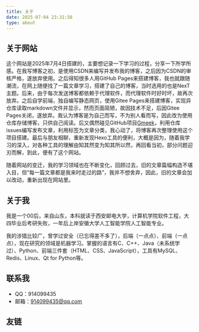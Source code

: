 ```yaml
---
title: 关于
date: 2025-07-04 23:31:58
type: about
---
```

## 关于网站

这个网站是2025年7月4日搭建的，主要想记录一下学习的过程，分享一下所学所感。在我写博客之初，是使用CSDN来编写并发布我的博客，之后因为CSDN的审核严格，遂放弃使用。之后得知很多人用GitHub Pages来搭建博客，我也就跟随潮流，在网上随便找了一篇文章学习，搭建了自己的博客，当时选用的也是NexT主题。后来，由于每次发送博客都依赖于代理软件，而代理软件时好时坏，故再次放弃。之后自学前端，独自编写静态网页，使用Gitee Pages来搭建博客，实现异仓库读取markdown文件并显示，然而页面简陋，故因技术不足，后因Gitee Pages关闭，遂放弃。我认为博客是为自己而写，不为别人看而写，因此改为使用仓库存储博客，只供自己阅读。后又偶然碰见GitHub项目[Gmeek](https://github.com/Meekdai/Gmeek)，利用仓库issues编写发布文章，利用标签为文章分类，我心动了，将博客再次整理使用这个项目搭建。最后与朋友相聊，重新发现Hexo工具的便利，大概是因为，随着我学习的深入，对各种工具的理解由知其然变为知其所以然，再回看当初，部分问题迎刃而解，到此，便有了这个网站。

随着网站的变迁，我的学习领域也在不断变化，回顾过去，旧的文章篇幅构造不堪入目，但“每一篇文章都是我来时走过的路”，我并不想舍弃，因此，旧的文章会加以改动，重新出现在网站里。

## 关于我

我是一个00后，来自山东，本科就读于西安邮电大学，计算机学院软件工程，大四毕业后考研失败，一年后上岸安徽大学人工智能学院人工智能专业。

我的涉猎比较广，曾学过安全（已忘得差不多了），后端（一点点）、前端（一点点），现在研究的领域是机器学习。掌握的语言有C、C++、Java（未系统学过）、Python、前端三件套（HTML、CSS、JavaScript），工具有MySQL、Redis、Linux、Qt for Python等。

## 联系我

- QQ：914099435
- 邮箱：<914099435@qq.com>

## 友链
